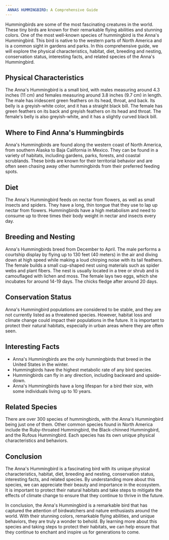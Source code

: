 ```yaml
---
 ANNAS HUMMINGBIRD: A Comprehensive Guide
---
```


Hummingbirds are some of the most fascinating creatures in the world. These tiny birds are known for their remarkable flying abilities and stunning colors. One of the most well-known species of hummingbird is the Anna's Hummingbird. This bird is native to the western parts of North America and is a common sight in gardens and parks. In this comprehensive guide, we will explore the physical characteristics, habitat, diet, breeding and nesting, conservation status, interesting facts, and related species of the Anna's Hummingbird.

## Physical Characteristics

The Anna's Hummingbird is a small bird, with males measuring around 4.3 inches (11 cm) and females measuring around 3.8 inches (9.7 cm) in length. The male has iridescent green feathers on its head, throat, and back. Its belly is a greyish-white color, and it has a straight black bill. The female has green feathers on its back and greyish feathers on its head and throat. The female's belly is also greyish-white, and it has a slightly curved black bill.

## Where to Find Anna's Hummingbirds

Anna's Hummingbirds are found along the western coast of North America, from southern Alaska to Baja California in Mexico. They can be found in a variety of habitats, including gardens, parks, forests, and coastal scrublands. These birds are known for their territorial behavior and are often seen chasing away other hummingbirds from their preferred feeding spots.

## Diet

The Anna's Hummingbird feeds on nectar from flowers, as well as small insects and spiders. They have a long, thin tongue that they use to lap up nectar from flowers. Hummingbirds have a high metabolism and need to consume up to three times their body weight in nectar and insects every day.

## Breeding and Nesting

Anna's Hummingbirds breed from December to April. The male performs a courtship display by flying up to 130 feet (40 meters) in the air and diving down at high speed while making a loud chirping noise with its tail feathers. The female builds a small cup-shaped nest using materials such as spider webs and plant fibers. The nest is usually located in a tree or shrub and is camouflaged with lichen and moss. The female lays two eggs, which she incubates for around 14-19 days. The chicks fledge after around 20 days.

## Conservation Status

Anna's Hummingbird populations are considered to be stable, and they are not currently listed as a threatened species. However, habitat loss and climate change could impact their populations in the future. It is important to protect their natural habitats, especially in urban areas where they are often seen.

## Interesting Facts

-   Anna's Hummingbirds are the only hummingbirds that breed in the United States in the winter.
-   Hummingbirds have the highest metabolic rate of any bird species.
-   Hummingbirds can fly in any direction, including backward and upside-down.
-   Anna's Hummingbirds have a long lifespan for a bird their size, with some individuals living up to 10 years.

## Related Species

There are over 300 species of hummingbirds, with the Anna's Hummingbird being just one of them. Other common species found in North America include the Ruby-throated Hummingbird, the Black-chinned Hummingbird, and the Rufous Hummingbird. Each species has its own unique physical characteristics and behaviors.

## Conclusion

The Anna's Hummingbird is a fascinating bird with its unique physical characteristics, habitat, diet, breeding and nesting, conservation status, interesting facts, and related species. By understanding more about this species, we can appreciate their beauty and importance in the ecosystem. It is important to protect their natural habitats and take steps to mitigate the effects of climate change to ensure that they continue to thrive in the future.

In conclusion, the Anna's Hummingbird is a remarkable bird that has captured the attention of birdwatchers and nature enthusiasts around the world. With their stunning colors, remarkable flying abilities, and unique behaviors, they are truly a wonder to behold. By learning more about this species and taking steps to protect their habitats, we can help ensure that they continue to enchant and inspire us for generations to come.

